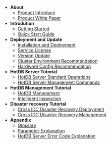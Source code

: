 <!--* README-->
* **About**
  * [Product Introduce](introduce.md)
  * [Product White Paper](white-paper.md)
  <!--* [What's New](whats-new.md)-->
* **Introdution**
  * [Getting Started](./)
  * [Quick Start Guide](quick-start-guide.md)
  <!--* [Basic Operations](basic-operations.md)-->
* **Deployment and Update**
  * [Installation and Deployment](installation-and-deployment.md)
  * [Service License](service-license.md)
  * [Version Update](version-update.md)
  * [Cluster Environment Recommendation](cluster-environment-recommendation.md)
  * [Hardware Config Recommendation](hardware-config-recommendation.md)
* **HotDB Server Tutorial**
  * [HotDB Server Standard Operations](hotdb-server-standard-operations.md)
  * [HotDB Server Management Commands](hotdb-server-manager-commands.md)
* **HotDB Management Tutorial**
  * [HotDB Management](hotdb-management.md)
  * [Intelligent Inspection](intelligent-inspection.md)
* **Disaster recovery Tutorial**
  * [Cross IDC Disaster Recovery Deployment](cross-idc-disaster-recovery-deployment.md)
  * [Cross IDC Disaster Recovery Management](cross-idc-disaster-recovery-management.md)
* **Appendix**
  * [Glossary](glossary.md)
  * [Parameter Explanation](parameters.md)
  * [HotDB Server Error Code Explanation](error-codes.md)
